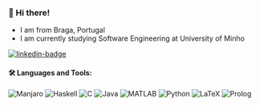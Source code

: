 ### 👋 Hi there!
- I am from Braga, Portugal
- I am currently studying Software Engineering at University of Minho

<div>
  <a href="https://www.linkedin.com/in/gabrielasfc0/">
    <img src="https://img.shields.io/badge/LinkedIn-blue?style=for-the-badge&logo=linkedin&logoColor=white" alt="linkedin-badge"/>
  </a>
</div>



#### 🛠️ Languages and Tools:
![Manjaro](https://img.shields.io/badge/Manjaro-35BF5C?style=for-the-badge&logo=Manjaro&logoColor=white)
![Haskell](https://img.shields.io/badge/Haskell-5e5086?style=for-the-badge&logo=haskell&logoColor=white)
![C](https://img.shields.io/badge/c-%2300599C.svg?style=for-the-badge&logo=c&logoColor=white)
![Java](https://img.shields.io/badge/Java-ED8B00?style=for-the-badge&logo=java&logoColor=white)
![MATLAB](https://custom-icon-badges.demolab.com/badge/-MATLAB-orange?style=for-the-badge&logoColor=white&logo=matlab0)
![Python](https://img.shields.io/badge/Python-14354C?style=for-the-badge&logo=python&logoColor=white)
![LaTeX](https://img.shields.io/badge/latex-%23008080.svg?style=for-the-badge&logo=latex&logoColor=white)
![Prolog](https://custom-icon-badges.demolab.com/badge/-PROLOG-critical?style=for-the-badge&logoColor=white&logo=prolog0)
